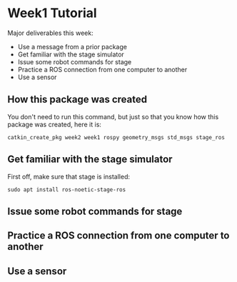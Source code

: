 # Week1 Tutorial

Major deliverables this week:

- Use a message from a prior package
- Get familiar with the stage simulator
- Issue some robot commands for stage
- Practice a ROS connection from one computer to another
- Use a sensor

## How this package was created

You don't need to run this command, but just so that you know how this package was created, here it is:

```
catkin_create_pkg week2 week1 rospy geometry_msgs std_msgs stage_ros
```

## Get familiar with the stage simulator

First off, make sure that stage is installed:

```
sudo apt install ros-noetic-stage-ros
```



## Issue some robot commands for stage

## Practice a ROS connection from one computer to another

## Use a sensor